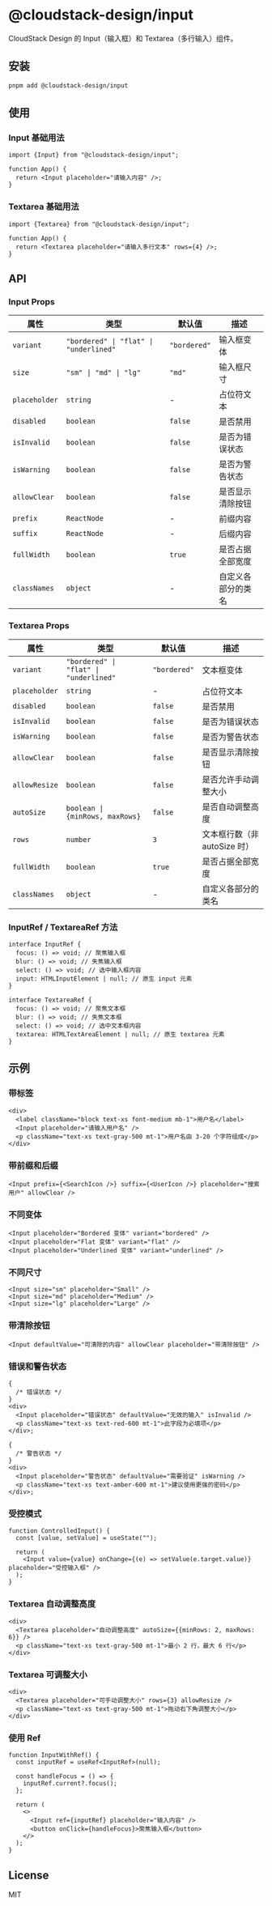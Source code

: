 # @cloudstack-design/input

CloudStack Design 的 Input（输入框）和 Textarea（多行输入）组件。

## 安装

```bash
pnpm add @cloudstack-design/input
```

## 使用

### Input 基础用法

```tsx
import {Input} from "@cloudstack-design/input";

function App() {
  return <Input placeholder="请输入内容" />;
}
```

### Textarea 基础用法

```tsx
import {Textarea} from "@cloudstack-design/input";

function App() {
  return <Textarea placeholder="请输入多行文本" rows={4} />;
}
```

## API

### Input Props

| 属性          | 类型                                   | 默认值       | 描述               |
| ------------- | -------------------------------------- | ------------ | ------------------ |
| `variant`     | `"bordered" \| "flat" \| "underlined"` | `"bordered"` | 输入框变体         |
| `size`        | `"sm" \| "md" \| "lg"`                 | `"md"`       | 输入框尺寸         |
| `placeholder` | `string`                               | -            | 占位符文本         |
| `disabled`    | `boolean`                              | `false`      | 是否禁用           |
| `isInvalid`   | `boolean`                              | `false`      | 是否为错误状态     |
| `isWarning`   | `boolean`                              | `false`      | 是否为警告状态     |
| `allowClear`  | `boolean`                              | `false`      | 是否显示清除按钮   |
| `prefix`      | `ReactNode`                            | -            | 前缀内容           |
| `suffix`      | `ReactNode`                            | -            | 后缀内容           |
| `fullWidth`   | `boolean`                              | `true`       | 是否占据全部宽度   |
| `classNames`  | `object`                               | -            | 自定义各部分的类名 |

### Textarea Props

| 属性          | 类型                                   | 默认值       | 描述                         |
| ------------- | -------------------------------------- | ------------ | ---------------------------- |
| `variant`     | `"bordered" \| "flat" \| "underlined"` | `"bordered"` | 文本框变体                   |
| `placeholder` | `string`                               | -            | 占位符文本                   |
| `disabled`    | `boolean`                              | `false`      | 是否禁用                     |
| `isInvalid`   | `boolean`                              | `false`      | 是否为错误状态               |
| `isWarning`   | `boolean`                              | `false`      | 是否为警告状态               |
| `allowClear`  | `boolean`                              | `false`      | 是否显示清除按钮             |
| `allowResize` | `boolean`                              | `false`      | 是否允许手动调整大小         |
| `autoSize`    | `boolean \| {minRows, maxRows}`        | `false`      | 是否自动调整高度             |
| `rows`        | `number`                               | `3`          | 文本框行数（非 autoSize 时） |
| `fullWidth`   | `boolean`                              | `true`       | 是否占据全部宽度             |
| `classNames`  | `object`                               | -            | 自定义各部分的类名           |

### InputRef / TextareaRef 方法

```tsx
interface InputRef {
  focus: () => void; // 聚焦输入框
  blur: () => void; // 失焦输入框
  select: () => void; // 选中输入框内容
  input: HTMLInputElement | null; // 原生 input 元素
}

interface TextareaRef {
  focus: () => void; // 聚焦文本框
  blur: () => void; // 失焦文本框
  select: () => void; // 选中文本框内容
  textarea: HTMLTextAreaElement | null; // 原生 textarea 元素
}
```

## 示例

### 带标签

```tsx
<div>
  <label className="block text-xs font-medium mb-1">用户名</label>
  <Input placeholder="请输入用户名" />
  <p className="text-xs text-gray-500 mt-1">用户名由 3-20 个字符组成</p>
</div>
```

### 带前缀和后缀

```tsx
<Input prefix={<SearchIcon />} suffix={<UserIcon />} placeholder="搜索用户" allowClear />
```

### 不同变体

```tsx
<Input placeholder="Bordered 变体" variant="bordered" />
<Input placeholder="Flat 变体" variant="flat" />
<Input placeholder="Underlined 变体" variant="underlined" />
```

### 不同尺寸

```tsx
<Input size="sm" placeholder="Small" />
<Input size="md" placeholder="Medium" />
<Input size="lg" placeholder="Large" />
```

### 带清除按钮

```tsx
<Input defaultValue="可清除的内容" allowClear placeholder="带清除按钮" />
```

### 错误和警告状态

```tsx
{
  /* 错误状态 */
}
<div>
  <Input placeholder="错误状态" defaultValue="无效的输入" isInvalid />
  <p className="text-xs text-red-600 mt-1">此字段为必填项</p>
</div>;

{
  /* 警告状态 */
}
<div>
  <Input placeholder="警告状态" defaultValue="需要验证" isWarning />
  <p className="text-xs text-amber-600 mt-1">建议使用更强的密码</p>
</div>;
```

### 受控模式

```tsx
function ControlledInput() {
  const [value, setValue] = useState("");

  return (
    <Input value={value} onChange={(e) => setValue(e.target.value)} placeholder="受控输入框" />
  );
}
```

### Textarea 自动调整高度

```tsx
<div>
  <Textarea placeholder="自动调整高度" autoSize={{minRows: 2, maxRows: 6}} />
  <p className="text-xs text-gray-500 mt-1">最小 2 行，最大 6 行</p>
</div>
```

### Textarea 可调整大小

```tsx
<div>
  <Textarea placeholder="可手动调整大小" rows={3} allowResize />
  <p className="text-xs text-gray-500 mt-1">拖动右下角调整大小</p>
</div>
```

### 使用 Ref

```tsx
function InputWithRef() {
  const inputRef = useRef<InputRef>(null);

  const handleFocus = () => {
    inputRef.current?.focus();
  };

  return (
    <>
      <Input ref={inputRef} placeholder="输入内容" />
      <button onClick={handleFocus}>聚焦输入框</button>
    </>
  );
}
```

## License

MIT
